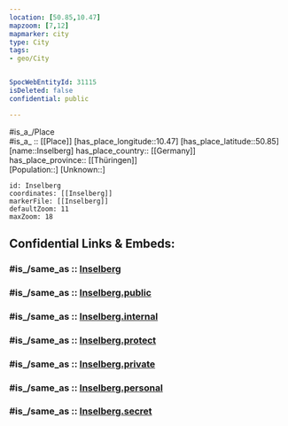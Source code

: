 ```yaml
---
location: [50.85,10.47] 
mapzoom: [7,12] 
mapmarker: city 
type: City
tags:
- geo/City


SpocWebEntityId: 31115
isDeleted: false
confidential: public

---
```

#is_a_/Place  
#is_a_ :: [[Place]] 
[has_place_longitude::10.47] 
[has_place_latitude::50.85] 
[name::Inselberg] 
has_place_country:: [[Germany]]  
has_place_province:: [[Thüringen]]  
[Population::] 
[Unknown::] 


```leaflet
id: Inselberg
coordinates: [[Inselberg]] 
markerFile: [[Inselberg]] 
defaultZoom: 11 
maxZoom: 18
```


## Confidential Links & Embeds: 

### #is_/same_as :: [Inselberg](/_Standards/Earth/Continent/Europe/Europe~Central/Germany/Germany~East/Thüringen/counties~TH/Gotha/cities~Gotha/Tabarz_Thür.Wald/City/Inselberg.md) 

### #is_/same_as :: [Inselberg.public](/_public/Earth/Continent/Europe/Europe~Central/Germany/Germany~East/Thüringen/counties~TH/Gotha/cities~Gotha/Tabarz_Thür.Wald/City/Inselberg.public.md) 

### #is_/same_as :: [Inselberg.internal](/_internal/Earth/Continent/Europe/Europe~Central/Germany/Germany~East/Thüringen/counties~TH/Gotha/cities~Gotha/Tabarz_Thür.Wald/City/Inselberg.internal.md) 

### #is_/same_as :: [Inselberg.protect](/_protect/Earth/Continent/Europe/Europe~Central/Germany/Germany~East/Thüringen/counties~TH/Gotha/cities~Gotha/Tabarz_Thür.Wald/City/Inselberg.protect.md) 

### #is_/same_as :: [Inselberg.private](/_private/Earth/Continent/Europe/Europe~Central/Germany/Germany~East/Thüringen/counties~TH/Gotha/cities~Gotha/Tabarz_Thür.Wald/City/Inselberg.private.md) 

### #is_/same_as :: [Inselberg.personal](/_personal/Earth/Continent/Europe/Europe~Central/Germany/Germany~East/Thüringen/counties~TH/Gotha/cities~Gotha/Tabarz_Thür.Wald/City/Inselberg.personal.md) 

### #is_/same_as :: [Inselberg.secret](/_secret/Earth/Continent/Europe/Europe~Central/Germany/Germany~East/Thüringen/counties~TH/Gotha/cities~Gotha/Tabarz_Thür.Wald/City/Inselberg.secret.md)

